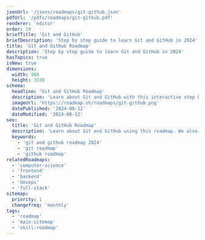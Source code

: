 ```yaml
---
jsonUrl: '/jsons/roadmaps/git-github.json'
pdfUrl: '/pdfs/roadmaps/git-github.pdf'
renderer: 'editor'
order: 19
briefTitle: 'Git and GitHub'
briefDescription: 'Step by step guide to learn Git and GitHub in 2024'
title: 'Git and GitHub Roadmap'
description: 'Step by step guide to learn Git and GitHub in 2024'
hasTopics: true
isNew: true
dimensions:
  width: 968
  height: 3330
schema:
  headline: 'Git and GitHub Roadmap'
  description: 'Learn about Git and GitHub with this interactive step by step guide in 2023. We also have resources and short descriptions attached to the roadmap items so you can get everything you want to learn in one place.'
  imageUrl: 'https://roadmap.sh/roadmaps/git-github.png'
  datePublished: '2024-08-12'
  dateModified: '2024-08-12'
seo:
  title: 'Git and GitHub Roadmap'
  description: 'Learn about Git and GitHub using this roadmap. We also have resources and short descriptions attached to the roadmap items so you can get everything you want to learn in one place.'
  keywords:
    - 'git and github roadmap 2024'
    - 'git roadmap'
    - 'github roadmap'
relatedRoadmaps:
  - 'computer-science'
  - 'frontend'
  - 'backend'
  - 'devops'
  - 'full-stack'
sitemap:
  priority: 1
  changefreq: 'monthly'
tags:
  - 'roadmap'
  - 'main-sitemap'
  - 'skill-roadmap'
---
```

